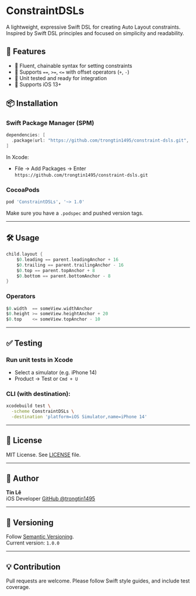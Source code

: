# ConstraintDSLs

A lightweight, expressive Swift DSL for creating Auto Layout constraints. Inspired by Swift DSL principles and focused on simplicity and readability.

## 🧩 Features

- 📐 Fluent, chainable syntax for setting constraints
- 🧱 Supports `==`, `>=`, `<=` with offset operators (`+`, `-`)
- 🧪 Unit tested and ready for integration
- 🎯 Supports iOS 13+

## 📦 Installation

### Swift Package Manager (SPM)

```swift
dependencies: [
  .package(url: "https://github.com/trongtin1495/constraint-dsls.git", from: "1.0.0")
]
```

In Xcode:
- File → Add Packages → Enter `https://github.com/trongtin1495/constraint-dsls.git`

### CocoaPods

```ruby
pod 'ConstraintDSLs', '~> 1.0'
```

Make sure you have a `.podspec` and pushed version tags.

---

## 🛠 Usage

```swift
child.layout {
    $0.leading == parent.leadingAnchor + 16
    $0.trailing == parent.trailingAnchor - 16
    $0.top == parent.topAnchor + 8
    $0.bottom == parent.bottomAnchor - 8
}
```

### Operators

```swift
$0.width  == someView.widthAnchor
$0.height >= someView.heightAnchor + 20
$0.top    <= someView.topAnchor - 10
```

---

## ✅ Testing

### Run unit tests in Xcode

- Select a simulator (e.g. iPhone 14)
- Product → Test or `Cmd + U`

### CLI (with destination):

```bash
xcodebuild test \
  -scheme ConstraintDSLs \
  -destination 'platform=iOS Simulator,name=iPhone 14'
```

---

## 📄 License

MIT License. See [LICENSE](LICENSE) file.

---

## 👤 Author

**Tín Lê**  
iOS Developer
[GitHub @trongtin1495](https://github.com/trongtin1495)

---

## 🔖 Versioning

Follow [Semantic Versioning](https://semver.org/).  
Current version: `1.0.0`

---

## 💡 Contribution

Pull requests are welcome. Please follow Swift style guides, and include test coverage.
